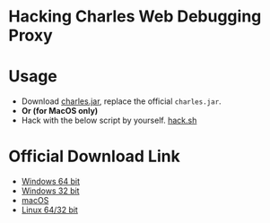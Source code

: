 # Hacking Charles Web Debugging Proxy

# Usage

- Download [charles.jar](charles.jar), replace the official `charles.jar`.
- **Or (for MacOS only)**
- Hack with the below script by yourself. [hack.sh](hack.sh)

# Official Download Link

- [Windows 64 bit](https://www.charlesproxy.com/assets/release/4.1.1/charles-proxy-4.1.1-win64.msi)
- [Windows 32 bit](https://www.charlesproxy.com/assets/release/4.1.1/charles-proxy-4.1.1-win32.msi)
- [macOS](https://www.charlesproxy.com/assets/release/4.1.1/charles-proxy-4.1.1.dmg)
- [Linux 64/32 bit](https://www.charlesproxy.com/assets/release/4.1.1/charles-proxy-4.1.1.tar.gz)
